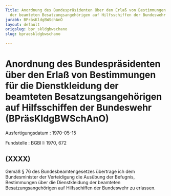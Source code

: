 ```yaml
---
Title: Anordnung des Bundespräsidenten über den Erlaß von Bestimmungen für die Dienstkleidung
  der beamteten Besatzungsangehörigen auf Hilfsschiffen der Bundeswehr
jurabk: BPräsKldgBWSchAnO
layout: default
origslug: bpr_skldgbwschano
slug: bpraeskldgbwschano

---
```


# Anordnung des Bundespräsidenten über den Erlaß von Bestimmungen für die Dienstkleidung der beamteten Besatzungsangehörigen auf Hilfsschiffen der Bundeswehr (BPräsKldgBWSchAnO)

Ausfertigungsdatum
:   1970-05-15

Fundstelle
:   BGBl I: 1970, 672



## (XXXX)

Gemäß § 76 des Bundesbeamtengesetzes übertrage ich dem Bundesminister der Verteidigung die Ausübung der Befugnis, Bestimmungen über die Dienstkleidung der beamteten Besatzungsangehörigen auf Hilfsschiffen der Bundeswehr zu erlassen.

